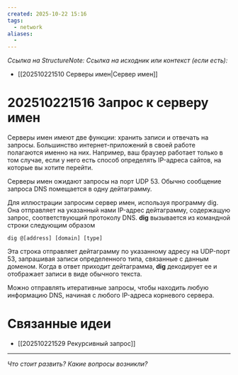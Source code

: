 ```yaml
---
created: 2025-10-22 15:16
tags:
  - network
aliases:
  -
---
```

*Ссылка на StructureNote:*
*Ссылка на исходник или контекст (если есть):*
- [[202510221510 Серверы имен|Сервер имен]]

# 202510221516 Запрос к серверу имен

Серверы имен имеют две функции: хранить записи и отвечать на запросы. Большинство интернет-приложений в своей работе полагаются именно на них. Например, ваш браузер работает только в том случае, если у него есть способ определять IP-адреса сайтов, на которые вы хотите перейти.

Серверы имен ожидают запросы на порт UDP 53. Обычно сообщение запроса DNS помещается в одну дейтаграмму.

Для иллюстрации запросим сервер имен, используя программу dig. Она отправляет на указанный нами IP-адрес дейтаграмму, содержащую запрос, соответствующий протоколу DNS. **dig** вызывается из командной строки следующим образом

```
dig @[address] [domain] [type]
```

Эта строка отправляет дейтаграмму по указанному адресу на UDP-порт 53, запрашивая записи определенного типа, связанные с данным доменом. Когда в ответ приходит дейтаграмма, **dig** декодирует ее и отображает записи в виде обычного текста.

Можно отправлять итеративные запросы, чтобы находить любую информацию DNS, начиная с любого IP-адреса корневого сервера.

# Связанные идеи

- [[202510221529 Рекурсивный запрос]] 

---

*Что стоит развить? Какие вопросы возникли?*
